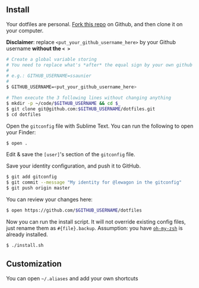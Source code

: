 Install
-------

Your dotfiles are personal. [Fork this repo](https://github.com/lewagon/dotfiles/fork) on Github,
and then clone it on your computer.


**Disclaimer**: replace `<put_your_github_username_here>` by your Github username **without the `< >`**


```bash
# Create a global variable storing
# You need to replace what's *after* the equal sign by your own github username (case sensitive)
#
# e.g.: GITHUB_USERNAME=ssaunier
#
$ GITHUB_USERNAME=<put_your_github_username_here>

# Then execute the 3 following lines without changing anything
$ mkdir -p ~/code/$GITHUB_USERNAME && cd $_
$ git clone git@github.com:$GITHUB_USERNAME/dotfiles.git
$ cd dotfiles
```


Open the `gitconfig` file with Sublime Text. You can run the
following to open your Finder:

```bash
$ open .
```

Edit & save the `[user]`'s section of the `gitconfig` file.

Save your identity configuration, and push it to GitHub.

```bash
$ git add gitconfig
$ git commit --message "My identity for @lewagon in the gitconfig"
$ git push origin master
```

You can review your changes here:

```bash
$ open https://github.com/$GITHUB_USERNAME/dotfiles
```

Now you can run the install script. It will not override existing config files, just rename them as ```#{file}.backup```.
Assumption: you have [`oh-my-zsh`](http://ohmyz.sh/) is already installed.

```bash
$ ./install.sh
```

Customization
-------------

You can open `~/.aliases` and add your own shortcuts
